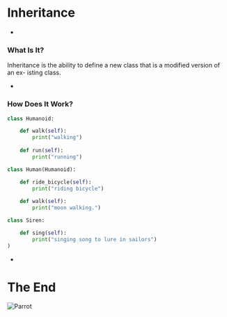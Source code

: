 # Inheritance

-

### What Is It? 

Inheritance is the ability to define a new class that is a modified version of an ex- isting class.

-

### How Does It Work?

```python
class Humanoid:

    def walk(self):
        print("walking")
    
    def run(self):
        print("running")

class Human(Humanoid):

    def ride_bicycle(self):
        print("riding bicycle")
    
    def walk(self):
        print("moon walking.")

class Siren:

    def sing(self):
        print("singing song to lure in sailors")
)

```

-


# The End

![Parrot](img/parrot.jpg)